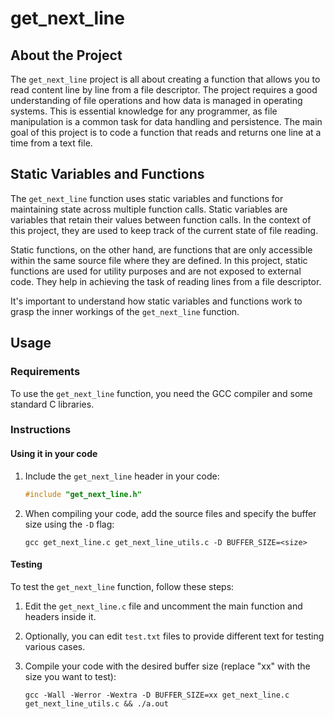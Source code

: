 # get_next_line

## About the Project

The `get_next_line` project is all about creating a function that allows you to read content line by line from a file descriptor. The project requires a good understanding of file operations and how data is managed in operating systems. This is essential knowledge for any programmer, as file manipulation is a common task for data handling and persistence. The main goal of this project is to code a function that reads and returns one line at a time from a text file.

## Static Variables and Functions

The `get_next_line` function uses static variables and functions for maintaining state across multiple function calls. Static variables are variables that retain their values between function calls. In the context of this project, they are used to keep track of the current state of file reading.

Static functions, on the other hand, are functions that are only accessible within the same source file where they are defined. In this project, static functions are used for utility purposes and are not exposed to external code. They help in achieving the task of reading lines from a file descriptor.

It's important to understand how static variables and functions work to grasp the inner workings of the `get_next_line` function.

## Usage

### Requirements

To use the `get_next_line` function, you need the GCC compiler and some standard C libraries.

### Instructions

#### Using it in your code

1. Include the `get_next_line` header in your code:

    ```c
    #include "get_next_line.h"
    ```

2. When compiling your code, add the source files and specify the buffer size using the `-D` flag:

    ```shell
    gcc get_next_line.c get_next_line_utils.c -D BUFFER_SIZE=<size>
    ```

#### Testing

To test the `get_next_line` function, follow these steps:

1. Edit the `get_next_line.c` file and uncomment the main function and headers inside it.

2. Optionally, you can edit `test.txt` files to provide different text for testing various cases.

3. Compile your code with the desired buffer size (replace "xx" with the size you want to test):

    ```shell
    gcc -Wall -Werror -Wextra -D BUFFER_SIZE=xx get_next_line.c get_next_line_utils.c && ./a.out
    ```
